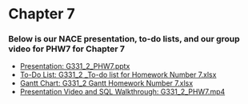 # Chapter 7
### Below is our NACE presentation, to-do lists, and our group video for PHW7 for Chapter 7

- <a href="https://cuny-my.sharepoint.com/:p:/g/personal/damaris_campos29_qmail_cuny_edu/EdeUkTuyIhhDi-IuFHWR8LIBaq4n8QpPv3b-3YCHl_Tw2g?e=FM59cj" rel="noopener noreferrer" target="_blank">Presentation: G331_2_PHW7.pptx</a>
- <a href="https://cuny-my.sharepoint.com/:x:/g/personal/evnul_hossain70_qmail_cuny_edu/EQIboMb2XrpFhpMC_-NsYq8Bp9IsJxjs_I_PVk7P7D4PqA?e=wh3d6H" rel="noopener noreferrer" target="_blank">To-Do List: G331_2 _To-do list for Homework Number 7.xlsx</a>
- <a href="https://cuny-my.sharepoint.com/:x:/g/personal/damaris_campos29_qmail_cuny_edu/EXgJOFf62YpEgBVQgJC5S_kB31vpPYPzmsn5crfzA9PTaA?e=KsyGzf" rel="noopener noreferrer" target="_blank">Gantt Chart: G331_2 Gantt Homework Number 7.xlsx</a>
- <a href="https://drive.google.com/file/d/1Lql0Pmkb-jian1LAGGBy_p05sHan1rMc/view?usp=sharing" rel="noopener noreferrer" target="_blank">Presentation Video and SQL Walkthrough: G331_2_PHW7.mp4</a>

